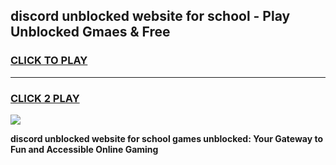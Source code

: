 
## discord unblocked website for school - Play Unblocked Gmaes & Free
<h3>
<a href="https://news.freeplayer.one?title=discord_unblocked_website_for_school&ref=16F">CLICK TO PLAY</a></h3>
<hr>

<h3>
<a href="https://news.freeplayer.one?title=discord_unblocked_website_for_school&ref=16F">CLICK 2 PLAY</a>
  
</h3>

<a href="https://news.freeplayer.one?title=discord_unblocked_website_for_school&ref=16F/"><img src="https://clearcache.store/games.png"></a>


**discord unblocked website for school games unblocked: Your Gateway to Fun and Accessible Online Gaming**
